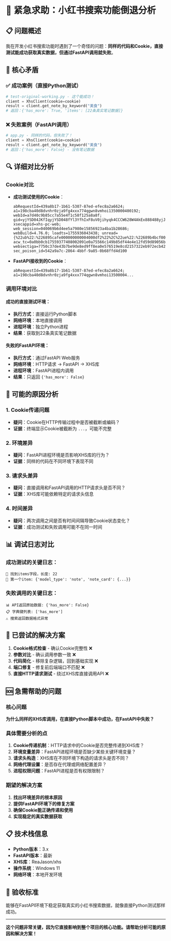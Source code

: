 # 🚨 紧急求助：小红书搜索功能倒退分析

## 📋 问题概述

我在开发小红书搜索功能时遇到了一个奇怪的问题：**同样的代码和Cookie，直接测试能成功获取真实数据，但通过FastAPI调用就失败**。

## 🎯 核心矛盾

### ✅ 成功案例（直接Python测试）
```python
# test-original-working.py - 这个能成功！
client = XhsClient(cookie=cookie)
result = client.get_note_by_keyword("美食")
# 返回：{'has_more': True, 'items': [22条真实笔记数据]}
```

### ❌ 失败案例（FastAPI调用）
```python
# app.py - 同样的代码，但失败了！
client = XhsClient(cookie=cookie)
result = client.get_note_by_keyword("美食")  
# 返回：{'has_more': False} - 没有笔记数据
```

## 🔍 详细对比分析

### Cookie对比
- **成功测试使用的Cookie**：
  ```
  abRequestId=439a8b17-1b61-5307-87ed-efec8a2a6624; a1=198cba40d8dvnhr0zja9fg4xxx774qgwn8vmhoi1350000400192; webId=a7d40c9b85cc7a55e4f1c58f125a8a8f; gid=yjYSD04JKfIqyjYSD048fYl3YfhIxF8uV0jihyqk4CCCW628W4AkEx888488yjJ8Y04DK8qd; xsecappid=xhs-pc-web; web_session=040069b6d4ee5a7980e15856923a4ba1b28686; webBuild=4.76.0; loadts=1755936043438; unread={%22ub%22:%226895cafe000000000004000df2%22%2C%22ue%22:%22689b4bcf000000001c03106e%22%2C%22uc%22:27}; acw_tc=0a0bb0cb17559377408002091e0a75566c149b85df44e4e12fd59d89056b24; websectiga=7750c37de43b7be9de8ed9ff8ea0e576519e8cd2157322eb972ecb429a7735d4; sec_poison_id=542a9a7c-2864-4bbf-9a85-0b68ffd4d100
  ```

- **FastAPI接收到的Cookie**：
  ```
  abRequestId=439a8b17-1b61-5307-87ed-efec8a2a6624; a1=198cba40d8dvnhr0zja9fg4xxx774qgwn8vmhoi13500004...
  ```

### 调用环境对比

#### 成功的直接测试环境：
- **执行方式**：直接运行Python脚本
- **网络环境**：本地直接调用
- **进程环境**：独立Python进程
- **结果**：获取到22条真实笔记数据

#### 失败的FastAPI环境：
- **执行方式**：通过FastAPI Web服务
- **网络环境**：HTTP请求 → FastAPI → XHS库
- **进程环境**：FastAPI进程内调用
- **结果**：只返回 `{'has_more': False}`

## 🤔 可能的原因分析

### 1. Cookie传递问题
- **疑问**：Cookie在HTTP传输过程中是否被截断或编码？
- **证据**：终端显示Cookie被截断为 `...`，可能不完整

### 2. 环境差异
- **疑问**：FastAPI进程环境是否影响XHS库的行为？
- **证据**：同样的代码在不同环境下表现不同

### 3. 请求头差异
- **疑问**：直接调用和FastAPI调用的HTTP请求头是否不同？
- **证据**：XHS库可能依赖特定的请求头信息

### 4. 时间差异
- **疑问**：两次调用之间是否有时间间隔导致Cookie状态变化？
- **证据**：成功测试和失败调用可能不在同一时间

## 📊 调试日志对比

### 成功测试的关键日志：
```
🎉 找到items字段，长度: 22
📝 第一个item: {'model_type': 'note', 'note_card': {...}}
```

### 失败调用的关键日志：
```
📊 API返回原始数据: {'has_more': False}
📋 字典键列表: ['has_more']
⚠️ 搜索返回数据格式异常
```

## 🔧 已尝试的解决方案

1. **Cookie格式检查** - 确认Cookie完整性 ❌
2. **参数对比** - 确认调用参数一致 ❌  
3. **代码简化** - 移除复杂逻辑，回到基础实现 ❌
4. **端口修复** - 修复前后端端口不匹配 ❌
5. **直接HTTP请求测试** - 绕过XHS库直接调用API ❌

## 🆘 急需帮助的问题

### 核心问题
**为什么同样的XHS库调用，在直接Python脚本中成功，在FastAPI中失败？**

### 具体需要分析的点
1. **Cookie传递机制**：HTTP请求中的Cookie是否完整传递到XHS库？
2. **环境变量差异**：FastAPI进程环境是否缺少某些关键环境变量？
3. **请求头构造**：XHS库在不同环境下构造的请求头是否不同？
4. **网络代理设置**：是否存在代理或网络配置差异？
5. **进程权限问题**：FastAPI进程是否有权限限制？

### 期望的解决方案
1. **找出环境差异的根本原因**
2. **提供FastAPI环境下的修复方案**
3. **确保Cookie能正确传递和使用**
4. **实现稳定的真实数据获取**

## 📋 技术栈信息
- **Python版本**：3.x
- **FastAPI版本**：最新
- **XHS库**：ReaJason/xhs
- **操作系统**：Windows 11
- **网络环境**：本地开发环境

## 🎯 验收标准
能够在FastAPI环境下稳定获取真实的小红书搜索数据，就像直接Python测试那样成功。

---

**这个问题非常关键，因为它直接影响到整个项目的核心功能。请帮助分析可能的原因和解决方案！**